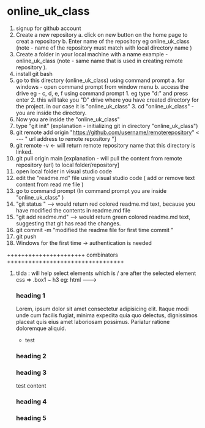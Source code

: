 # online_uk_class

1. signup for github account 
2. Create a new repository 
    a.  click on new button on the home page to creat a repository
    b.  Enter name of the repository eg online_uk_class (note - name of the repository must match with local directory name )
3.  Create a folder in your local machine with a name example -  online_uk_class (note - same name that is used in creating remote repository ).
4.  install git bash 
5.  go to this directory (online_uk_class) using command prompt
    a.  for windows - open command prompt from window menu 
    b.  access the drive eg - c, d, e, f using command prompt 
        1.  eg type "d:" and press enter 
        2.  this will take you "D" drive where you have created directory for the project. in our case it is "online_uk_class"
        3.  cd "online_uk_class"  - you are inside the directory.
6.  Now you are inside the "online_uk_class"
7.  type "git init" (explanation - initializing git in directory "online_uk_class")
8.  git remote add origin "https://github.com/username/remoterepository" < --- " url address to remote repository "]
9.  git remote -v  <- will return remote repository name that this directory is linked.
10. git pull origin main [explanation - will pull the content from remote repository (url) to local folder/repository]
11. open local folder in visual studio code 
12. edit the "readme.md" file using visual studio code ( add or remove text content from read me file )
13. go to command prompt (In command prompt you are inside "online_uk_class" )
14. "git status " --> would return red colored readme.md text, because you have modified the contents in readme.md file
15. "git add readme.md" --> would return green colored readme.md text, suggesting that git has read the changes.
16. git commit -m "modified the readme file for first time commit "
17. git push 
18. Windows for the first time -> authentication is needed


++++++++++++++++++++++ combinators +++++++++++++++++++++++++++++++++

1. tilda : will help select elements which is / are after the selected element 
    css => .box1 ~ h3
    eg: html ---> 
    <h3>heading 1 </h3>
    <div class="box1">
        <p>Lorem, ipsum dolor sit amet consectetur adipisicing elit. Itaque modi unde cum facilis fugiat, minima expedita quia quo delectus, dignissimos placeat quis eius amet laboriosam possimus. Pariatur ratione doloremque aliquid.</p>
        <ul>
            <li>test</li>
        </ul>
    </div>
    <h3>heading 2 </h3>
    <h3>heading 3 </h3>
    <p> test content </p>
    <h3>heading 4 </h3>
    <h3>heading 5 </h3>


